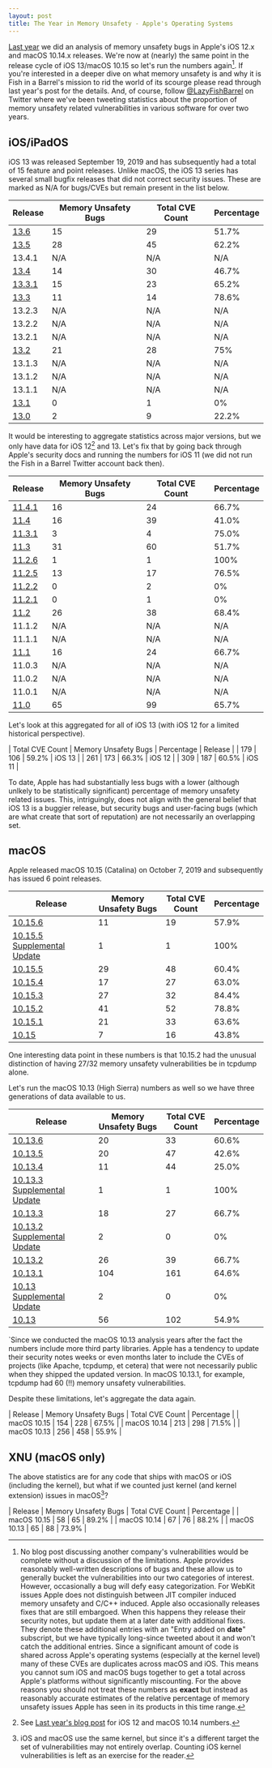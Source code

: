```yaml
---
layout: post
title: The Year in Memory Unsafety - Apple's Operating Systems
---
```


<a href="/2019/07/23/apple-memory-safety/">Last year</a> we did an analysis of memory unsafety bugs in Apple's iOS 12.x and macOS 10.14.x releases. We're now at (nearly) the same point in the release cycle of iOS 13/macOS 10.15 so let's run the numbers again[^1]. If you're interested in a deeper dive on what memory unsafety is and why it is Fish in a Barrel's mission to rid the world of its scourge please read through last year's post for the details. And, of course, follow <a href="https://twitter.com/lazyfishbarrel">@LazyFishBarrel</a> on Twitter where we've been tweeting statistics about the proportion of memory unsafety related vulnerabilities in various software for over two years.

## iOS/iPadOS

iOS 13 was released September 19, 2019 and has subsequently had a total of 15 feature and point releases. Unlike macOS, the iOS 13 series has several small bugfix releases that did not correct security issues. These are marked as N/A for bugs/CVEs but remain present in the list below.

| Release                                                      | Memory Unsafety Bugs | Total CVE Count | Percentage |
| ------------------------------------------------------------ | -------------------- | --------------- | ---------- |
| <a href="https://support.apple.com/en-us/HT211288">13.6</a>  | 15                   | 29              | 51.7%      |
| <a href="https://support.apple.com/en-us/HT211168">13.5</a>  | 28                   | 45              | 62.2%      |
| 13.4.1                                                       | N/A                  | N/A             | N/A        |
| <a href="https://support.apple.com/en-us/HT211102">13.4</a>  | 14                   | 30              | 46.7%      |
| <a href="https://support.apple.com/en-us/HT210918">13.3.1</a>| 15                   | 23              | 65.2%      |
| <a href="https://support.apple.com/en-us/HT210785">13.3</a>  | 11                   | 14              | 78.6%      |
| 13.2.3                                                       | N/A                  | N/A             | N/A        |
| 13.2.2                                                       | N/A                  | N/A             | N/A        |
| 13.2.1                                                       | N/A                  | N/A             | N/A        |
| <a href="https://support.apple.com/en-us/HT210721">13.2</a>  | 21                   | 28              | 75%        |
| 13.1.3                                                       | N/A                  | N/A             | N/A        |
| 13.1.2                                                       | N/A                  | N/A             | N/A        |
| 13.1.1                                                       | N/A                  | N/A             | N/A        |
| <a href="https://support.apple.com/en-us/HT210603">13.1</a>  | 0                    | 1               | 0%         |
| <a href="https://support.apple.com/en-us/HT210606">13.0</a>  | 2                    | 9               | 22.2%      |

It would be interesting to aggregate statistics across major versions, but we only have data for iOS 12[^2] and 13. Let's fix that by going back through Apple's security docs and running the numbers for iOS 11 (we did not run the Fish in a Barrel Twitter account back then).

| Release                                                       | Memory Unsafety Bugs | Total CVE Count | Percentage |
| ------------------------------------------------------------- | -------------------- | --------------- | ---------- |
| <a href="https://support.apple.com/en-us/HT208938">11.4.1</a> | 16                   | 24              | 66.7%      |
| <a href="https://support.apple.com/en-us/HT208848">11.4</a>   | 16                   | 39              | 41.0%      |
| <a href="https://support.apple.com/en-us/HT208743">11.3.1</a> | 3                    | 4               | 75.0%      |
| <a href="https://support.apple.com/en-us/HT208693">11.3</a>   | 31                   | 60              | 51.7%      |
| <a href="https://support.apple.com/en-us/HT208534">11.2.6</a> | 1                    | 1               | 100%       |
| <a href="https://support.apple.com/en-us/HT208463">11.2.5</a> | 13                   | 17              | 76.5%      |
| <a href="https://support.apple.com/en-us/HT208401">11.2.2</a> | 0                    | 2               | 0%         |
| <a href="https://support.apple.com/en-us/HT208357">11.2.1</a> | 0                    | 1               | 0%         |
| <a href="https://support.apple.com/en-us/HT208334">11.2</a>   | 26                   | 38              | 68.4%      |
| 11.1.2                                                        | N/A                  | N/A             | N/A        |
| 11.1.1                                                        | N/A                  | N/A             | N/A        |
| <a href="https://support.apple.com/en-us/HT208222">11.1</a>   | 16                   | 24              | 66.7%      |
| 11.0.3                                                        | N/A                  | N/A             | N/A        |
| 11.0.2                                                        | N/A                  | N/A             | N/A        |
| 11.0.1                                                        | N/A                  | N/A             | N/A        |
| <a href="https://support.apple.com/en-us/HT208112">11.0</a>   | 65                   | 99              | 65.7%      |


Let's look at this aggregated for all of iOS 13 (with iOS 12 for a limited historical perspective).

| Total CVE Count | Memory Unsafety Bugs | Percentage | Release |
| 179             | 106                  | 59.2%      | iOS 13  |
| 261             | 173                  | 66.3%      | iOS 12  |
| 309             | 187                  | 60.5%      | iOS 11  |

To date, Apple has had substantially less bugs with a lower (although unlkely to be statistically significant) percentage of memory unsafety related issues. This, intriguingly, does not align with the general belief that iOS 13 is a buggier release, but security bugs and user-facing bugs (which are what create that sort of reputation) are not necessarily an overlapping set.

## macOS

Apple released macOS 10.15 (Catalina) on October 7, 2019 and subsequently has issued 6 point releases.

| Release                                                                             | Memory Unsafety Bugs | Total CVE Count | Percentage |
| ----------------------------------------------------------------------------------- | -------------------- | --------------- | ---------- |
| <a href="https://support.apple.com/en-us/HT211289">10.15.6</a>                      | 11                   | 19              | 57.9%      |
| <a href="https://support.apple.com/en-us/HT211215">10.15.5 Supplemental Update</a>  | 1                    | 1               | 100%       |
| <a href="https://support.apple.com/en-us/HT211170">10.15.5</a>                      | 29                   | 48              | 60.4%      |
| <a href="https://support.apple.com/en-us/HT211100">10.15.4</a>                      | 17                   | 27              | 63.0%      |
| <a href="https://support.apple.com/en-us/HT210919">10.15.3</a>                      | 27                   | 32              | 84.4%      |
| <a href="https://support.apple.com/en-us/HT210788">10.15.2</a>                      | 41                   | 52              | 78.8%      |
| <a href="https://support.apple.com/en-us/HT210722">10.15.1</a>                      | 21                   | 33              | 63.6%      |
| <a href="https://support.apple.com/en-us/HT210634">10.15</a>                        | 7                    | 16              | 43.8%      |

One interesting data point in these numbers is that 10.15.2 had the unusual distinction of having 27/32 memory unsafety vulnerabilities be in tcpdump alone.

Let's run the macOS 10.13 (High Sierra) numbers as well so we have three generations of data available to us.

| Release                                                                            | Memory Unsafety Bugs | Total CVE Count | Percentage |
| ---------------------------------------------------------------------------------- | -------------------- | --------------- | ---------- |
| <a href="https://support.apple.com/en-us/HT208937">10.13.6</a>                     | 20                   | 33              | 60.6%      |
| <a href="https://support.apple.com/en-us/HT208849">10.13.5</a>                     | 20                   | 47              | 42.6%      |
| <a href="https://support.apple.com/en-us/HT208692">10.13.4</a>                     | 11                   | 44              | 25.0%      |
| <a href="https://support.apple.com/en-us/HT208535">10.13.3 Supplemental Update</a> | 1                    | 1               | 100%       |
| <a href="https://support.apple.com/en-us/HT208465">10.13.3</a>                     | 18                   | 27              | 66.7%      |
| <a href="https://support.apple.com/en-us/HT208397">10.13.2 Supplemental Update</a> | 2                    | 0               | 0%         |
| <a href="https://support.apple.com/en-us/HT208331">10.13.2</a>                     | 26                   | 39              | 66.7%      |
| <a href="https://support.apple.com/en-us/HT208221">10.13.1</a>                     | 104                  | 161             | 64.6%      |
| <a href="https://support.apple.com/en-us/HT208165">10.13 Supplemental Update</a>   | 2                    | 0               | 0%         |
| <a href="https://support.apple.com/en-us/HT208144">10.13</a>                       | 56                   | 102             | 54.9%      |

`Since we conducted the macOS 10.13 analysis years after the fact the numbers include more third party libraries. Apple has a tendency to update their security notes weeks or even months later to include the CVEs of projects (like Apache, tcpdump, et cetera) that were not necessarily public when they shipped the updated version. In macOS 10.13.1, for example, tcpdump had 60 (!!) memory unsafety vulnerabilities.

Despite these limitations, let's aggregate the data again.

| Release      | Memory Unsafety Bugs | Total CVE Count | Percentage |
| macOS 10.15  | 154                  | 228             | 67.5%      |
| macOS 10.14  | 213                  | 298             | 71.5%      |
| macOS 10.13  | 256                  | 458             | 55.9%      |


## XNU (macOS only)

The above statistics are for any code that ships with macOS or iOS (including the kernel), but what if we counted just kernel (and kernel extension) issues in macOS[^3]?


| Release     | Memory Unsafety Bugs | Total CVE Count | Percentage |
| macOS 10.15 | 58                   | 65              | 89.2%      |
| macOS 10.14 | 67                   | 76              | 88.2%      |
| macOS 10.13 | 65                   | 88              | 73.9%      |


[^1]: No blog post discussing another company's vulnerabilities would be complete without a discussion of the limitations.  Apple provides reasonably well-written descriptions of bugs and these allow us to generally bucket the vulnerabilities into our two categories of interest. However, occasionally a bug will defy easy categorization. For WebKit issues Apple does not distinguish between JIT compiler induced memory unsafety and C/C++ induced.  Apple also occasionally releases fixes that are still embargoed. When this happens they release their security notes, but update them at a later date with additional fixes. They denote these additional entries with an "Entry added on **date**" subscript, but we have typically long-since tweeted about it and won't catch the additional entries.  Since a significant amount of code is shared across Apple's operating systems (especially at the kernel level) many of these CVEs are duplicates across macOS and iOS. This means you cannot sum iOS and macOS bugs together to get a total across Apple's platforms without significantly miscounting.  For the above reasons you should not treat these numbers as **exact** but instead as reasonably accurate estimates of the relative percentage of memory unsafety issues Apple has seen in its products in this time range.
[^2]: See <a href="/2019/07/23/apple-memory-safety/">Last year's blog post</a> for iOS 12 and macOS 10.14 numbers.
[^3]: iOS and macOS use the same kernel, but since it's a different target the set of vulnerabilities may not entirely overlap. Counting iOS kernel vulnerabilities is left as an exercise for the reader.
